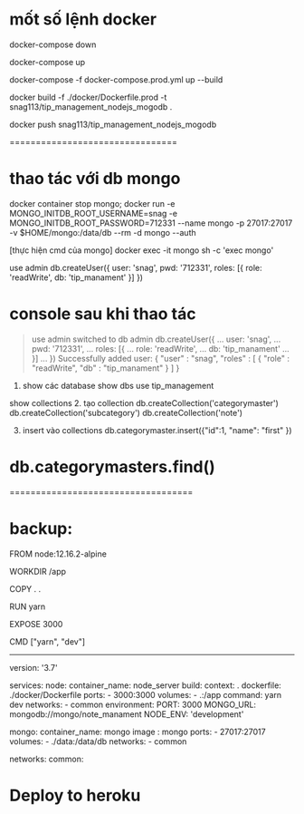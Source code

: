 # mốt số lệnh  docker 
docker-compose down  

docker-compose up   

docker-compose -f docker-compose.prod.yml up --build

docker build -f ./docker/Dockerfile.prod -t snag113/tip_management_nodejs_mogodb .

docker push snag113/tip_management_nodejs_mogodb

================================
# thao tác với db mongo

docker container stop mongo; 
docker run -e MONGO_INITDB_ROOT_USERNAME=snag -e MONGO_INITDB_ROOT_PASSWORD=712331 --name mongo -p 27017:27017 -v $HOME/mongo:/data/db --rm -d mongo --auth

[thực hiện cmd của mongo]
docker exec -it mongo sh -c 'exec mongo'

use admin
db.createUser({
  user: 'snag',
  pwd: '712331',
  roles: [{
    role: 'readWrite',
    db: 'tip_manament'
  }]
})
# console sau khi thao tác 
> use admin
switched to db admin
> db.createUser({
...   user: 'snag',
...   pwd: '712331',
...   roles: [{
...     role: 'readWrite',
...     db: 'tip_manament'
...   }]
... })
Successfully added user: {
        "user" : "snag",
        "roles" : [
                {
                        "role" : "readWrite",
                        "db" : "tip_manament"
                }
        ]
}

> 
1. show các database
show dbs
use tip_management

show collections
2. tạo collection
db.createCollection('categorymaster') 
db.createCollection('subcategory') 
db.createCollection('note') 

3. insert vào collections
db.categorymaster.insert({"id":1, "name": "first" })

db.categorymasters.find()
============================







===================================
# backup:

FROM node:12.16.2-alpine

WORKDIR /app

COPY . .

RUN yarn

EXPOSE 3000

CMD ["yarn", "dev"]



-----------------------

version: '3.7'

services:
  node:
      container_name: node_server
      build:
        context: .
        dockerfile: ./docker/Dockerfile
      ports:
       - 3000:3000
      volumes:
        - .:/app
      command: yarn dev
      networks:
        - common
      environment:
        PORT: 3000
        MONGO_URL: mongodb://mongo/note_manament
        NODE_ENV: 'development'

  mongo:
    container_name: mongo
    image : mongo
    ports:
     - 27017:27017
    volumes:
    - ./data:/data/db
    networks:
    - common

networks:
  common:






# Deploy to heroku
